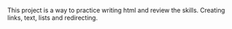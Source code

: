 This project is a way to practice writing html and review the skills.
Creating links, text, lists and redirecting.